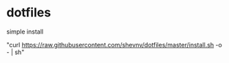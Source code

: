 dotfiles
========

simple install

"curl https://raw.githubusercontent.com/shevnv/dotfiles/master/install.sh -o - | sh"
